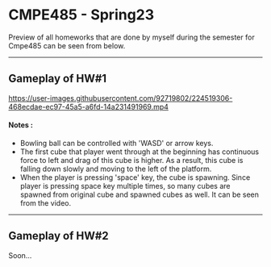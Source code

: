 # CMPE485 - Spring23

Preview of all homeworks that are done by myself during the semester for Cmpe485 can be seen from below.

---

## Gameplay of HW#1

https://user-images.githubusercontent.com/92719802/224519306-468ecdae-ec97-45a5-a6fd-14a231491969.mp4

#### Notes : 
- Bowling ball can be controlled with 'WASD' or arrow keys.
- The first cube that player went through at the beginning has continuous force to left and drag of this cube is higher. As a result, this cube is falling down slowly and moving to the left of the platform.
- When the player is pressing 'space' key, the cube is spawning. Since player is pressing space key multiple times, so many cubes are spawned from original cube and spawned cubes as well. It can be seen from the video.

---

## Gameplay of HW#2

Soon...

